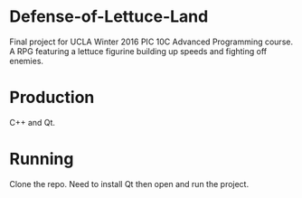 # Defense-of-Lettuce-Land
Final project for UCLA Winter 2016 PIC 10C Advanced Programming course. A RPG featuring a lettuce figurine building up speeds and fighting off enemies.
# Production
C++ and Qt.
# Running
Clone the repo. Need to install Qt then open and run the project.
